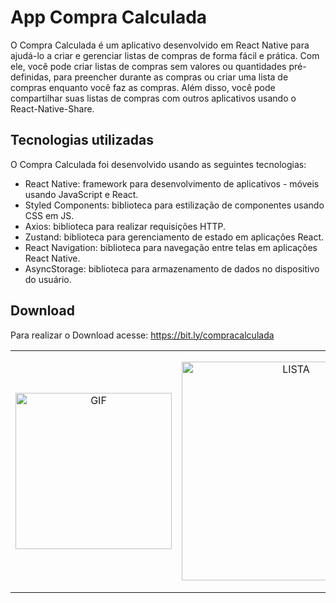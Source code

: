 # App Compra Calculada

O Compra Calculada é um aplicativo desenvolvido em React Native para ajudá-lo a criar e gerenciar listas de compras de forma fácil e prática. Com ele, você pode criar listas de compras sem valores ou quantidades pré-definidas, para preencher durante as compras ou criar uma lista de compras enquanto você faz as compras. Além disso, você pode compartilhar suas listas de compras com outros aplicativos usando o React-Native-Share.

## Tecnologias utilizadas

O Compra Calculada foi desenvolvido usando as seguintes tecnologias:

- React Native: framework para desenvolvimento de aplicativos - móveis usando JavaScript e React.
- Styled Components: biblioteca para estilização de componentes usando CSS em JS.
- Axios: biblioteca para realizar requisições HTTP.
- Zustand: biblioteca para gerenciamento de estado em aplicações React.
- React Navigation: biblioteca para navegação entre telas em aplicações React Native.
- AsyncStorage: biblioteca para armazenamento de dados no dispositivo do usuário.

## Download

Para realizar o Download acesse: https://bit.ly/compracalculada

<table>
  <tr>
    <td align="center">
        <img src="https://github.com/JereLima/AppSomaCompra-git/blob/main/assets/gif.gif" alt="GIF" width="250"/></td>
    <td align="center">
        <img src="https://github.com/JereLima/AppSomaCompra-git/blob/main/assets/photo_5186011369282054877_y.jpeg" alt="LISTA" width="350"/>
    </td>
    <td align="center">
        <img src="https://github.com/JereLima/AppSomaCompra-git/blob/main/assets/criar.jpeg" alt="CRIAÇÃO" width="350"/>
    </td>
    <td align="center">
        <img src="https://github.com/JereLima/AppSomaCompra-git/blob/main/assets/sem_valor.jpeg" alt="ITEMS SEM VALOR" width="350"/>
    </td>
    <td align="center">
        <img src="https://github.com/JereLima/AppSomaCompra-git/blob/main/assets/message.jpeg" alt="LISTA COMPARTILHADA" width="380"/>
    </td>
  </tr>
</table>
